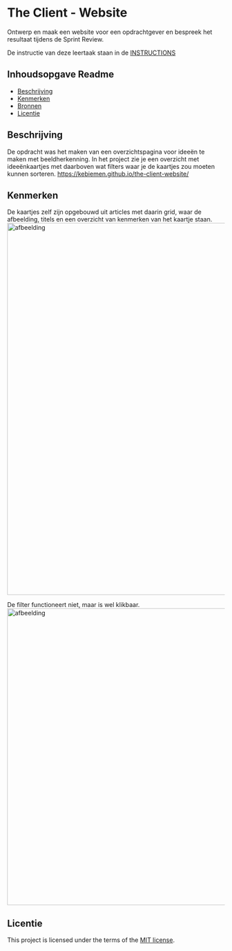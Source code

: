 # The Client - Website

Ontwerp en maak een website voor een opdrachtgever en bespreek het resultaat tijdens de Sprint Review.

De instructie van deze leertaak staan in de [INSTRUCTIONS](https://github.com/fdnd-task/the-client-website/blob/main/docs/INSTRUCTIONS.md)



## Inhoudsopgave Readme

  * [Beschrijving](#beschrijving)
  * [Kenmerken](#kenmerken)
  * [Bronnen](#bronnen)
  * [Licentie](#licentie)

## Beschrijving
<!-- In de Beschrijving staat hoe je project er uit ziet, hoe het werkt en wat je er mee kan. -->
<!-- Voeg een mooie poster visual toe 📸 -->
<!-- Voeg een link toe naar Github Pages 🌐-->
De opdracht was het maken van een overzichtspagina voor ideeën te maken met beeldherkenning. 
In het project zie je een overzicht met ideeënkaartjes met daarboven wat filters waar je de kaartjes zou moeten kunnen sorteren. 
https://kebiemen.github.io/the-client-website/




## Kenmerken
<!-- Bij Kenmerken staat welke technieken zijn gebruikt en hoe. Wat is de HTML structuur? Wat zijn de belangrijkste dingen in CSS? Wat is er met Javascript gedaan en hoe? Misschien heb je een framwork of library gebruikt? -->

De kaartjes zelf zijn opgebouwd uit articles met daarin  grid, waar de afbeelding, titels en een overzicht van kenmerken van het kaartje staan. 
<img width="852" height="860" alt="afbeelding" src="https://github.com/user-attachments/assets/63c1b7d2-9574-45b7-88a1-85f88ff669b2" />

De filter functioneert niet, maar is wel klikbaar. 
<img width="866" height="686" alt="afbeelding" src="https://github.com/user-attachments/assets/6e18f585-e277-4b7f-8414-ae056f7bad3f" />


## Licentie

This project is licensed under the terms of the [MIT license](./LICENSE).
